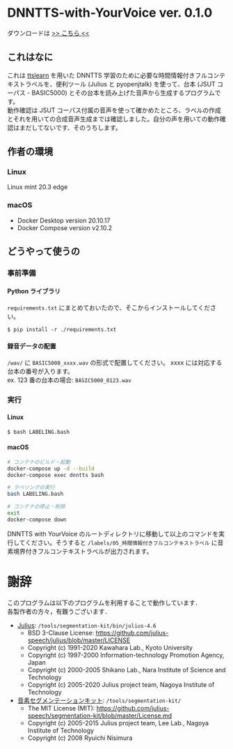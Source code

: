 # DNNTTS-with-YourVoice ver. 0.1.0
ダウンロードは [>> こちら <<](https://gitlab.com/f-matano44/dnntts-with-yourvoice/-/releases)
## これはなに
これは [ttslearn](https://github.com/r9y9/ttslearn) を用いた DNNTTS 学習のために必要な時間情報付きフルコンテキストラベルを、便利ツール (Julius と pyopenjtalk) を使って、台本 (JSUT コーパス - BASIC5000) とその台本を読み上げた音声から生成するプログラムです。<br>
動作確認は JSUT コーパス付属の音声を使って確かめたところ、ラベルの作成とそれを用いての合成音声生成までは確認しました。自分の声を用いての動作確認はまだしてないです、そのうちします。
## 作者の環境
### Linux
Linux mint 20.3 edge
### macOS
* Docker Desktop version 20.10.17
* Docker Compose version v2.10.2
## どうやって使うの
### 事前準備
#### Python ライブラリ
`requirements.txt` にまとめておいたので、そこからインストールしてください。
```
$ pip install -r ./requirements.txt
```
#### 録音データの配置
`/wav/` に `BASIC5000_xxxx.wav` の形式で配置してください。 xxxx には対応する台本の番号が入ります。<br>
ex. 123 番の台本の場合: `BASIC5000_0123.wav`
### 実行
#### Linux
```
$ bash LABELING.bash
```
#### macOS
```bash
# コンテナのビルド・起動
docker-compose up -d --build
docker-compose exec dnntts bash

# ラベリングの実行
bash LABELING.bash

# コンテナの停止・削除
exit
docker-compose down
```

DNNTTS with YourVoice のルートディレクトリに移動して以上のコマンドを実行してください。そうすると `/labels/05_時間情報付きフルコンテキストラベル` に音素境界付きフルコンテキストラベルが出力されます。<br>
# 謝辞
このプログラムは以下のプログラムを利用することで動作しています．<br>
各製作者の方々，有難うございます．<br>
* [Julius](https://julius.osdn.jp/index.php?q=newjulius.html): `/tools/segmentation-kit/bin/julius-4.6`
  * BSD 3-Clause License: https://github.com/julius-speech/julius/blob/master/LICENSE
  * Copyright (c) 1991-2020 Kawahara Lab., Kyoto University
  * Copyright (c) 1997-2000 Information-technology Promotion Agency, Japan
  * Copyright (c) 2000-2005 Shikano Lab., Nara Institute of Science and Technology
  * Copyright (c) 2005-2020 Julius project team, Nagoya Institute of Technology
* [音素セグメンテーションキット](https://julius.osdn.jp/index.php?q=ouyoukit.html): `/tools/segmentation-kit/`
  * The MIT License (MIT): https://github.com/julius-speech/segmentation-kit/blob/master/License.md
  * Copyright (c) 2005-2015 Julius project team, Lee Lab., Nagoya Institute of Technology
  * Copyright (c) 2008 Ryuichi Nisimura 
